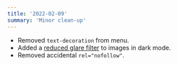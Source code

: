 ```yaml
---
title: '2022-02-09'
summary: 'Minor clean-up'
---
```


* Removed `text-decoration` from menu.
* Added a [reduced glare filter](https://twitter.com/5t3ph/status/1485288432125493252) to images in dark mode.
* Removed accidental `rel="nofollow"`.
